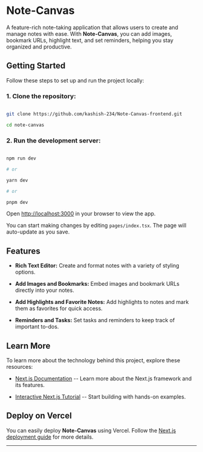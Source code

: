 # Note-Canvas

A feature-rich note-taking application that allows users to create and manage notes with ease. With **Note-Canvas**, you can add images, bookmark URLs, highlight text, and set reminders, helping you stay organized and productive.

## Getting Started
Follow these steps to set up and run the project locally:

### 1. Clone the repository:

```bash

git clone https://github.com/kashish-234/Note-Canvas-frontend.git

cd note-canvas

```

### 2. Run the development server:

```bash

npm run dev

# or

yarn dev

# or

pnpm dev

```

Open [http://localhost:3000](http://localhost:3000) in your browser to view the app.

You can start making changes by editing `pages/index.tsx`. The page will auto-update as you save.

## Features

- **Rich Text Editor:** Create and format notes with a variety of styling options.

- **Add Images and Bookmarks:** Embed images and bookmark URLs directly into your notes.

- **Add Highlights and Favorite Notes:** Add highlights to notes and mark them as favorites for quick access.

- **Reminders and Tasks:** Set tasks and reminders to keep track of important to-dos.

## Learn More
To learn more about the technology behind this project, explore these resources:

- [Next.js Documentation](https://nextjs.org/docs) -- Learn more about the Next.js framework and its features.

- [Interactive Next.js Tutorial](https://nextjs.org/learn) -- Start building with hands-on examples.

## Deploy on Vercel
You can easily deploy **Note-Canvas** using Vercel. Follow the [Next.js deployment guide](https://nextjs.org/docs/deployment) for more details.

---